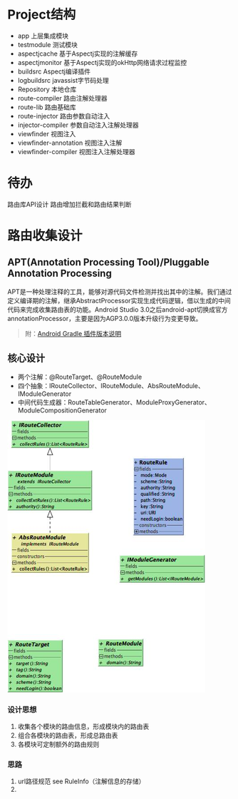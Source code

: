 # Project结构
- app 上层集成模块
- testmodule 测试模块
- aspectjcache 基于Aspectj实现的注解缓存
- aspectjmonitor 基于Aspectj实现的okHttp网络请求过程监控
- buildsrc Aspectj编译插件
- logbuildsrc javassist字节码处理
- Repository 本地仓库
- route-compiler 路由注解处理器
- route-lib 路由基础库
- route-injector 路由参数自动注入
- injector-compiler 参数自动注入注解处理器
- viewfinder 视图注入
- viewfinder-annotation 视图注入注解
- viewfinder-compiler 视图注入注解处理器

# 待办
路由库API设计
路由增加拦截和路由结果判断

# 路由收集设计
## APT(Annotation Processing Tool)/Pluggable Annotation Processing
APT是一种处理注释的工具，能够对源代码文件检测并找出其中的注解。我们通过定义编译期的注解，继承AbstractProcessor实现生成代码逻辑，借以生成的中间代码来完成收集路由表的功能。Android Studio 3.0之后android-apt切换成官方annotationProcessor，主要是因为AGP3.0.0版本升级行为变更导致。
> 附：[Android Gradle 插件版本说明](https://developer.android.google.cn/studio/releases/gradle-plugin.html)
## 核心设计
- 两个注解：@RouteTarget、@RouteModule
- 四个抽象：IRouteCollector、IRouteModule、AbsRouteModule、IModuleGenerator
- 中间代码生成器：RouteTableGenerator、ModuleProxyGenerator、ModuleCompositionGenerator

![抽象设计](./doc/route_abstract.jpeg)

### 设计思想
1. 收集各个模块的路由信息，形成模块内的路由表
2. 组合各模块的路由表，形成总路由表
3. 各模块可定制额外的路由规则
### 思路
1. url路径规范 see RuleInfo（注解信息的存储）
2. 
